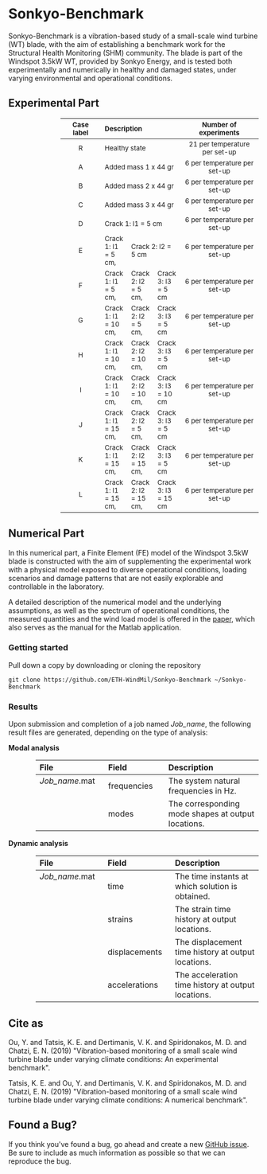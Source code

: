 # Sonkyo-Benchmark

Sonkyo-Benchmark is a vibration-based study of a small-scale wind turbine (WT) blade, with the aim of establishing a benchmark
work for the Structural Health Monitoring (SHM) community. The blade is part of the Windspot 3.5kW WT, provided by Sonkyo Energy, and is tested both experimentally and numerically in healthy and damaged states, under varying environmental and operational conditions.

## Experimental Part

<div style="margin-left:105px;font-size:20px">
<table>
  <thead>
      <tr>
        <th align="center", width="90"> <sub> Case label </sub> </th>
        <th colspan=3, align="left", width="410"> <sub> Description </sub> </th>
        <th align="center", width="190"> <sub> Number of experiments </sub> </th>
      </tr>
  </thead>
  <body>
      <tr>
          <td height="5", align="center"> <sub> R </sub> </td>
          <td height="5", colspan=3> <sub> Healthy state </sub> </td>
          <td height="5", align="center"> <sub> 21 per temperature per set-up </sub> </td>
      </tr>
      <tr>
          <td align="center"> <sub> A </sub> </td>
          <td colspan=3> <sub> Added mass 1 x 44 gr </sub> </td>
          <td align="center"> <sub> 6 per temperature per set-up </sub> </td>
      </tr>
      <tr>
          <td align="center"> <sub> B </sub> </td>
          <td colspan=3> <sub> Added mass 2 x 44 gr </sub> </td>
          <td align="center"> <sub> 6 per temperature per set-up </sub> </td>
      </tr>
      <tr>
          <td align="center"> <sub> C </sub> </td>
          <td colspan=3> <sub> Added mass 3 x 44 gr </sub> </td>
          <td align="center"> <sub> 6 per temperature per set-up </sub> </td>
      </tr>
      <tr>
          <td align="center"> <sub> D </sub> </td>
          <td colspan=3> <sub> Crack 1: l1 = 5 cm </sub> </td>
          <td align="center"> <sub> 6 per temperature per set-up </sub> </td>
      </tr>
      <tr>
          <td align="center"> <sub> E </sub> </td>
          <td> <sub> Crack 1: l1 = 5 cm, </sub> </td> 
          <td colspan=2> <sub> Crack 2: l2 = 5 cm </sub> </td>
          <td align="center"> <sub> 6 per temperature per set-up </sub> </td>
      </tr>
      <tr>
          <td align="center"> <sub> F </sub> </td>
          <td> <sub> Crack 1: l1 = 5 cm, </sub> </td>
          <td> <sub> Crack 2: l2 = 5 cm, </sub> </td>
          <td> <sub> Crack 3: l3 = 5 cm </sub> </td>
          <td align="center"> <sub> 6 per temperature per set-up </sub> </td>
      </tr>
      <tr>
          <td align="center"> <sub> G </sub> </td>
          <td> <sub> Crack 1: l1 = 10 cm, </sub> </td>
          <td> <sub> Crack 2: l2 = 5 cm, </sub> </td>
          <td> <sub> Crack 3: l3 = 5 cm </sub> </td>
          <td align="center"> <sub> 6 per temperature per set-up </sub> </td>
      </tr>
      <tr>
          <td align="center"> <sub> H </sub> </td>
          <td> <sub> Crack 1: l1 = 10 cm, </sub> </td>
          <td> <sub> Crack 2: l2 = 10 cm, </sub> </td>
          <td> <sub> Crack 3: l3 = 5 cm </sub> </td>
          <td align="center"> <sub> 6 per temperature per set-up </sub> </td>
      </tr>
      <tr>
          <td align="center"> <sub> I </sub> </td>
          <td> <sub> Crack 1: l1 = 10 cm, </sub> </td>
          <td> <sub> Crack 2: l2 = 10 cm, </sub> </td>
          <td> <sub> Crack 3: l3 = 10 cm </sub> </td>
          <td align="center"> <sub> 6 per temperature per set-up </sub> </td>
      </tr>
      <tr>
          <td align="center"> <sub> J </sub> </td>
          <td> <sub> Crack 1: l1 = 15 cm, </sub> </td>
          <td> <sub> Crack 2: l2 = 5 cm, </sub> </td>
          <td> <sub> Crack 3: l3 = 5 cm </sub> </td>
          <td align="center"> <sub> 6 per temperature per set-up </sub> </td>
      </tr>
      <tr>
          <td align="center"> <sub> K </sub> </td>
          <td> <sub> Crack 1: l1 = 15 cm, </sub> </td>
          <td> <sub> Crack 2: l2 = 15 cm, </sub> </td>
          <td> <sub> Crack 3: l3 = 5 cm </sub> </td>
          <td align="center"> <sub> 6 per temperature per set-up </sub> </td>
      </tr>
      <tr>
          <td align="center"> <sub> L </sub> </td>
          <td> <sub> Crack 1: l1 = 15 cm, </sub> </td>
          <td> <sub> Crack 2: l2 = 15 cm, </sub> </td>
          <td> <sub> Crack 3: l3 = 15 cm </sub> </td>
          <td align="center"> <sub> 6 per temperature per set-up </sub> </td>
      </tr>
  </tbody>
</table>
</div>


## Numerical Part

In this numerical part, a Finite Element (FE) model of the Windspot 3.5kW blade is constructed with the aim of supplementing the experimental work with a physical model exposed to diverse operational conditions, loading scenarios and damage patterns that are not easily explorable and controllable in the laboratory.

A detailed description of the numerical model and the underlying assumptions, as well as the spectrum of operational conditions, the measured quantities and the wind load model is offered in the [paper](https://github.com/ETH-WindMil/Sonkyo-Benchmark), which also serves as the manual for the Matlab application.

### Getting started

Pull down a copy by downloading or cloning the repository

```
git clone https://github.com/ETH-WindMil/Sonkyo-Benchmark ~/Sonkyo-Benchmark
```

### Results

Upon submission and completion of a job named *Job_name*, the following result files are generated, depending on the type of analysis:

**Modal analysis**

<div style="margin-left:55px">
<table>
  <thead>
      <tr>
        <th align="left", width="160">File</th>
        <th align="left", width="160">Field</th>
        <th align="left", width="400">Description</th>
      </tr>
  </thead>
  <body>
      <tr>
          <td rowspan=2, valign="top"> <i>Job_name</i>.mat </td>
          <td> frequencies </td>
          <td> The system natural frequencies in Hz. </td>
      </tr>
      <tr>
          <td> modes </td>
          <td> The corresponding mode shapes at output locations. </td>
      </tr>
  </tbody>
</table>
</div>

**Dynamic analysis**

<div style="margin-left:55px">
<table>
  <thead>
      <tr>
        <th align="left", width="160">File</th>
        <th align="left", width="160">Field</th>
        <th align="left", width="400">Description</th>
      </tr>
  </thead>
  <body>
      <tr>
          <td rowspan=4, valign="top"> <i>Job_name</i>.mat </td>
          <td> time </td>
          <td> The time instants at which solution is obtained. </td>
      </tr>
      <tr>
          <td> strains </td>
          <td> The strain time history at output locations. </td>
      </tr>
      <tr>
          <td> displacements </td>
          <td> The displacement time history at output locations. </td>
      </tr>
      <tr>
          <td> accelerations </td>
          <td> The acceleration time history at output locations. </td>
      </tr>
  </tbody>
</table>
</div>


## Cite as

Ou, Y. and Tatsis, K. E. and Dertimanis, V. K. and Spiridonakos, M. D. and Chatzi, E. N. (2019) "Vibration-based monitoring of a small scale wind turbine blade under varying climate conditions: An experimental benchmark".

Tatsis, K. E. and Ou, Y. and Dertimanis, V. K. and Spiridonakos, M. D. and Chatzi, E. N. (2019) "Vibration-based monitoring of a small scale wind turbine blade under varying climate conditions: A numerical benchmark".

## Found a Bug?

If you think you've found a bug, go ahead and create a new [GitHub issue](https://help.github.com/en/articles/creating-an-issue). Be sure to include as much information as possible so that we can reproduce the bug.
